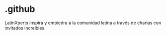 # .github
LatinXperts inspira y empiedra a la comunidad latina a través de charlas con invitados increíbles.
